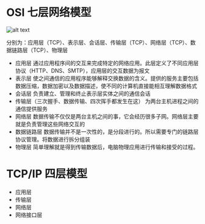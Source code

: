 # OSI 七层网络模型

![alt text](image.png)

分别为：应用层（TCP）、表示层、会话层、传输层（TCP）、网络层（TCP）、数据链路层（TCP）、物理层

- 应用层
  通过应用程序间的交互来完成特定的网络应用。此层定义了不同应用层协议（HTTP、DNS、SMTP），应用层的交互数据为报文
- 表示层
  使之间通信的应用程序能够解释交换数据的含义。提供的服务主要包括数据压缩，数据加密以及数据描述，使不同的计算机直接能相互理解数据格式
- 会话层
  负责建立、管理和终止表示层实体之间的通信会话
- 传输层（三次握手、数据传输、四次挥手都发生在这）
  为两台主机进程之间的通信提供服务
- 网络层
  数据传输不仅仅是两台主机之间的事，它会经历很多子网。网络层主要就是负责管理这些网络交互的
- 数据链路层
  数据传输并不是一次性的，是分段进行的。所以需要专门的链路层协议管理。将数据进行拆分组装
- 物理层
  简单理解就是得到传输数据后，电脑物理应用进行传输和接受的过程。

# TCP/IP 四层模型

- 应用层
- 传输层
- 网络层
- 网络接口层


